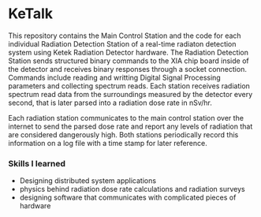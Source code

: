 # KeTalk

This repository contains the Main Control Station and the code for each individual Radiation Detection Station of a real-time radiaton detection system using Ketek Radiation Detector hardware. The Radiation Detection Station sends structured binary commands to the XIA chip board inside of the detector and receives binary responses through a socket connection. Commands include reading and writting Digital Signal Processing parameters and collecting spectrum reads. Each station receives radiation spectrum read data from the surroundings measured by the detector every second, that is later parsed into a radiation dose rate in nSv/hr.

Each radiation station communicates to the main control station over the internet to send the parsed dose rate and report any levels of radiation that are considered dangerously high. Both stations periodically record this information on a log file with a time stamp for later reference. 

### Skills I learned

 - Designing distributed system applications
 - physics behind radiation dose rate calculations and radiation surveys
 - designing software that communicates with complicated pieces of hardware
